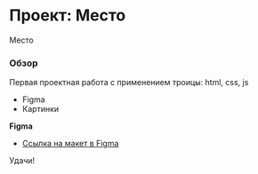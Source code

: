 # Проект: Место
Место
### Обзор
Первая проектная работа с применением троицы: html, css, js

* Figma
* Картинки

**Figma**

* [Ссылка на макет в Figma](https://www.figma.com/file/2cn9N9jSkmxD84oJik7xL7/JavaScript.-Sprint-4?node-id=0%3A1)



Удачи!
